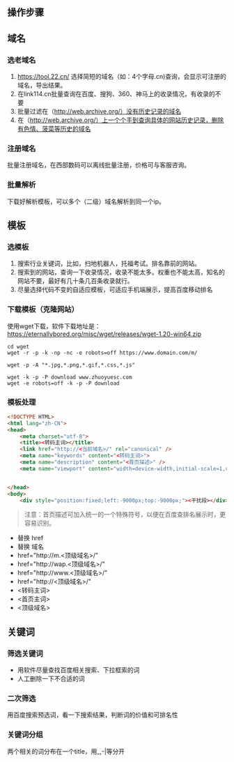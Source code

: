 ## 操作步骤

## 域名
### 选老域名
1. https://tool.22.cn/
选择简短的域名（如：4个字母.cn)查询，会显示可注册的域名，导出结果。
2. 在link114.cn批量查询在百度、搜狗、360、神马上的收录情况，有收录的不要
3. 批量过滤在（http://web.archive.org/）没有历史记录的域名
4. 在（http://web.archive.org/）上一个个手到查询具体的网站历史记录，删除有色情、菠菜等历史的域名
### 注册域名
批量注册域名，在西部数码可以离线批量注册，价格可与客服咨询。
### 批量解析
下载好解析模板，可以多个（二级）域名解析到同一个ip。

## 模板
###  选模板
1. 搜索行业关键词，比如，扫地机器人，托福考试。排名靠前的网站。
2. 搜索到的网站，查询一下收录情况，收录不能太多。权重也不能太高，知名的网站不要，最好有几十条几百条收录就行。
3. 尽量选择代码不变的自适应模板，可适应手机端展示，提高百度移动排名
### 下载模板（克隆网站）
使用wget下载，软件下载地址是：https://eternallybored.org/misc/wget/releases/wget-1.20-win64.zip 

```shell
cd wget
wget -r -p -k -np -nc -e robots=off https://www.domain.com/m/

wget -p -A "*.jpg,*.png,*.gif,*.css,*.js" 

wget -k -p -P download www.zhuoyuesc.com
wget -e robots=off -k -p -P download 
```
### 模板处理
```html
<!DOCTYPE HTML>
<html lang="zh-CN">
<head>
    <meta charset="utf-8">
    <title><转码主词></title>
    <link href="http://<当前域名>/" rel="canonical" />
    <meta name="keywords" content="<转码主词>">
    <meta name="description" content="<首页描述>" />
    <meta name="viewport" content="width=device-width,initial-scale=1,user-scalable=no" />


</head>
<body>
    <div style="position:fixed;left:-9000px;top:-9000px;"><干扰段></div>
```
> 注意：首页描述可加入统一的一个特殊符号，以便在百度查排名展示时，更容易识别。
* 替换 href
* 替换 域名
* href="http://m.<顶级域名>/" 
* href="http://wap.<顶级域名>/" 
* href="http://www.<顶级域名>/" 
* href="http://<顶级域名>/" 
* <转码主词>
* <首页主词>
* <顶级域名>

## 关键词
### 筛选关键词
* 用软件尽量查找百度相关搜索、下拉框索的词
* 人工删除一下不合适的词
### 二次筛选
用百度搜索预选词，看一下搜索结果，判断词的价值和可排名性
### 关键词分组
两个相关的词分布在一个title，用_,-|等分开
